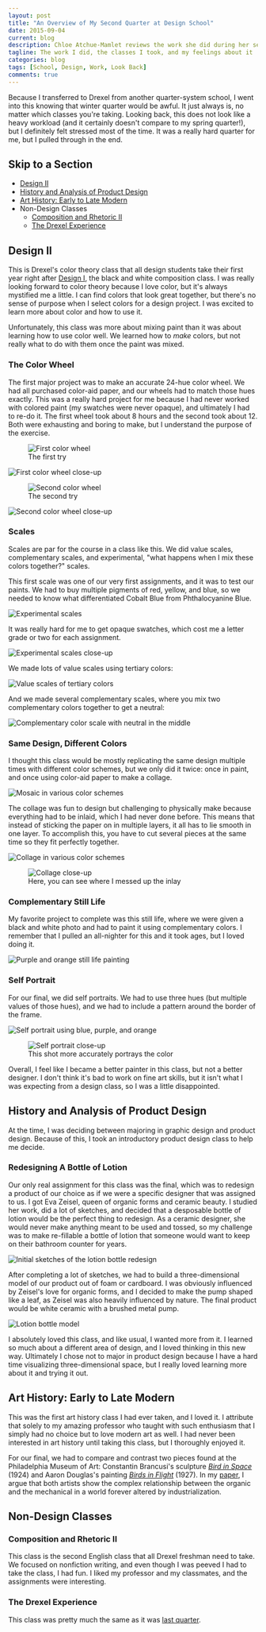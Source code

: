 ```yaml
---
layout: post
title: "An Overview of My Second Quarter at Design School"
date: 2015-09-04
current: blog
description: Chloe Atchue-Mamlet reviews the work she did during her second quarter of design school at Drexel University
tagline: The work I did, the classes I took, and my feelings about it
categories: blog
tags: [School, Design, Work, Look Back]
comments: true
---
```


Because I transferred to Drexel from another quarter-system school, I went into this knowing that winter quarter would be awful. It just always is, no matter which classes you're taking. Looking back, this does not look like a heavy workload (and it certainly doesn't compare to my spring quarter!), but I definitely felt stressed most of the time. It was a really hard quarter for me, but I pulled through in the end.

## Skip to a Section

* [Design II](#design-ii)
* [History and Analysis of Product Design](#history-and-analysis-of-product-design)
* [Art History: Early to Late Modern](#art-history-early-to-late-modern)
* Non-Design Classes
  * [Composition and Rhetoric II](#composition-and-rhetoric-ii)
  * [The Drexel Experience](#the-drexel-experience)

## Design II

This is Drexel's color theory class that all design students take their first year right after [Design I](/blog/first-year-fall-overview/#design-i), the black and white composition class. I was really looking forward to color theory because I love color, but it's always mystified me a little. I can find colors that look great together, but there's no sense of purpose when I select colors for a design project. I was excited to learn more about color and how to use it. 

Unfortunately, this class was more about mixing paint than it was about learning how to use color well. We learned how to *make* colors, but not really what to do with them once the paint was mixed. 

### The Color Wheel

The first major project was to make an accurate 24-hue color wheel. We had all purchased color-aid paper, and our wheels had to match those hues exactly. This was a really hard project for me because I had never worked with colored paint (my swatches were never opaque), and ultimately I had to re-do it. The first wheel took about 8 hours and the second took about 12. Both were exhausting and boring to make, but I understand the purpose of the exercise.

<figure>
  <img src="/img/design-2/wheel-1.jpg" alt="First color wheel">
  <figcaption>The first try</figcaption>
</figure>

<img src="/img/design-2/wheel-1-close.jpg" alt="First color wheel close-up">

<figure>
  <img src="/img/design-2/wheel-2.jpg" alt="Second color wheel">
  <figcaption>The second try</figcaption>
</figure>

<img src="/img/design-2/wheel-2-close.jpg" alt="Second color wheel close-up">

### Scales

Scales are par for the course in a class like this. We did value scales, complementary scales, and experimental, "what happens when I mix these colors together?" scales.

This first scale was one of our very first assignments, and it was to test our paints. We had to buy multiple pigments of red, yellow, and blue, so we needed to know what differentiated Cobalt Blue from Phthalocyanine Blue.

<img src="/img/design-2/scale-3.jpg" alt="Experimental scales">

It was really hard for me to get opaque swatches, which cost me a letter grade or two for each assignment.

<img src="/img/design-2/scale-5.jpg" alt="Experimental scales close-up">

We made lots of value scales using tertiary colors:

<img src="/img/design-2/scale-4.jpg" alt="Value scales of tertiary colors">

And we made several complementary scales, where you mix two complementary colors together to get a neutral:

<img src="/img/design-2/scale-1.jpg" alt="Complementary color scale with neutral in the middle">

### Same Design, Different Colors

I thought this class would be mostly replicating the same design multiple times with different color schemes, but we only did it twice: once in paint, and once using color-aid paper to make a collage.

<img src="/img/design-2/mosaic.jpg" alt="Mosaic in various color schemes">

The collage was fun to design but challenging to physically make because everything had to be inlaid, which I had never done before. This means that instead of sticking the paper on in multiple layers, it all has to lie smooth in one layer. To accomplish this, you have to cut several pieces at the same time so they fit perfectly together.

<img src="/img/design-2/collage.jpg" alt="Collage in various color schemes">

<figure>
  <img src="/img/design-2/collage-close.jpg" alt="Collage close-up">
  <figcaption>Here, you can see where I messed up the inlay</figcaption>
</figure>

### Complementary Still Life

My favorite project to complete was this still life, where we were given a black and white photo and had to paint it using complementary colors. I remember that I pulled an all-nighter for this and it took ages, but I loved doing it.

<img src="/img/design-2/still-life.jpg" alt="Purple and orange still life painting">

### Self Portrait

For our final, we did self portraits. We had to use three hues (but multiple values of those hues), and we had to include a pattern around the border of the frame.

<img src="/img/design-2/portrait.jpg" alt="Self portrait using blue, purple, and orange">

<figure>
  <img src="/img/design-2/portrait-close.jpg" alt="Self portrait close-up">
  <figcaption>This shot more accurately portrays the color</figcaption>
</figure>

Overall, I feel like I became a better painter in this class, but not a better designer. I don't think it's bad to work on fine art skills, but it isn't what I was expecting from a design class, so I was a little disappointed.

## History and Analysis of Product Design

At the time, I was deciding between majoring in graphic design and product design. Because of this, I took an introductory product design class to help me decide. 

### Redesigning A Bottle of Lotion

Our only real assignment for this class was the final, which was to redesign a product of our choice as if we were a specific designer that was assigned to us. I got Eva Zeisel, queen of organic forms and ceramic beauty. I studied her work, did a lot of sketches, and decided that a desposable bottle of lotion would be the perfect thing to redesign. As a ceramic designer, she would never make anything meant to be used and tossed, so my challenge was to make re-fillable a bottle of lotion that someone would want to keep on their bathroom counter for years.

<img src="/img/product-design/1.jpg" alt="Initial sketches of the lotion bottle redesign">

<img src="/img/product-design/2.jpg" alt="">

<img src="/img/product-design/3.jpg" alt="">

<img src="/img/product-design/4.jpg" alt="">

<img src="/img/product-design/5.jpg" alt="">

<img src="/img/product-design/6.jpg" alt="">

After completing a lot of sketches, we had to build a three-dimensional model of our product out of foam or cardboard. I was obviously influenced by Zeisel's love for organic forms, and I decided to make the pump shaped like a leaf, as Zeisel was also heavily influenced by nature. The final product would be white ceramic with a brushed metal pump.

<img src="/img/product-design/model.jpg" alt="Lotion bottle model">

<img src="/img/product-design/model-2.jpg" alt="">

I absolutely loved this class, and like usual, I wanted more from it. I learned so much about a different area of design, and I loved thinking in this new way. Ultimately I chose not to major in product design because I have a hard time visualizing three-dimensional space, but I really loved learning more about it and trying it out.

## Art History: Early to Late Modern

This was the first art history class I had ever taken, and I loved it. I attribute that solely to my amazing professor who taught with such enthusiasm that I simply had no choice but to love modern art as well. I had never been interested in art history until taking this class, but I thoroughly enjoyed it. 

For our final, we had to compare and contrast two pieces found at the Philadelphia Museum of Art: Constantin Brancusi's sculpture [*Bird in Space*](http://www.philamuseum.org/collections/permanent/51057.html) (1924) and Aaron Douglas's painting [*Birds in Flight*](http://www.philamuseum.org/collections/permanent/305565.html?mulR=242991129%7C209) (1927). In my [paper](https://docs.google.com/document/d/1SUTePzg0iEyiN79IG9UXDYxBrBGV5Z7RXWuXB3s5kNk/edit?usp=sharing), I argue that both artists show the complex relationship between the organic and the mechanical in a world forever altered by industrialization.

## Non-Design Classes

### Composition and Rhetoric II

This class is the second English class that all Drexel freshman need to take. We focused on nonfiction writing, and even though I was peeved I had to take the class, I had fun. I liked my professor and my classmates, and the assignments were interesting. 

### The Drexel Experience

This class was pretty much the same as it was [last quarter](/blog/first-year-fall-overview/#the-drexel-experience).